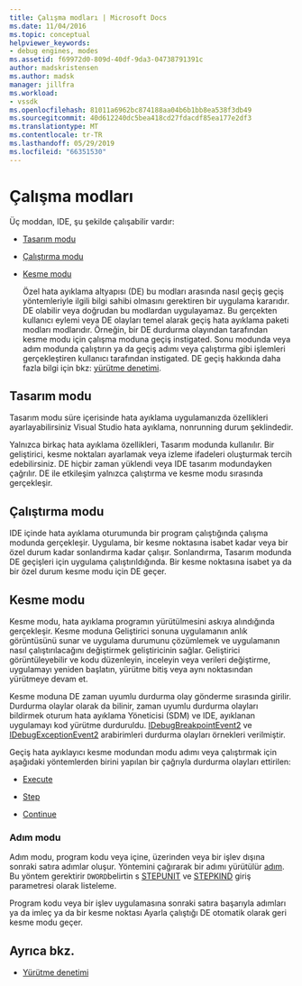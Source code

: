 ```yaml
---
title: Çalışma modları | Microsoft Docs
ms.date: 11/04/2016
ms.topic: conceptual
helpviewer_keywords:
- debug engines, modes
ms.assetid: f69972d0-809d-40df-9da3-04738791391c
author: madskristensen
ms.author: madsk
manager: jillfra
ms.workload:
- vssdk
ms.openlocfilehash: 81011a6962bc874188aa04b6b1bb8ea538f3db49
ms.sourcegitcommit: 40d612240dc5bea418cd27fdacdf85ea177e2df3
ms.translationtype: MT
ms.contentlocale: tr-TR
ms.lasthandoff: 05/29/2019
ms.locfileid: "66351530"
---
```

# <a name="operational-modes"></a>Çalışma modları
Üç moddan, IDE, şu şekilde çalışabilir vardır:

- [Tasarım modu](#vsconoperationalmodesanchor1)

- [Çalıştırma modu](#vsconoperationalmodesanchor2)

- [Kesme modu](#vsconoperationalmodesanchor3)

  Özel hata ayıklama altyapısı (DE) bu modları arasında nasıl geçiş geçiş yöntemleriyle ilgili bilgi sahibi olmasını gerektiren bir uygulama kararıdır. DE olabilir veya doğrudan bu modlardan uygulayamaz. Bu gerçekten kullanıcı eylemi veya DE olayları temel alarak geçiş hata ayıklama paketi modları modlarıdır. Örneğin, bir DE durdurma olayından tarafından kesme modu için çalışma moduna geçiş instigated. Sonu modunda veya adım modunda çalıştırın ya da geçiş adımı veya çalıştırma gibi işlemleri gerçekleştiren kullanıcı tarafından instigated. DE geçiş hakkında daha fazla bilgi için bkz: [yürütme denetimi](../../extensibility/debugger/control-of-execution.md).

## <a name="vsconoperationalmodesanchor1"></a> Tasarım modu
 Tasarım modu süre içerisinde hata ayıklama uygulamanızda özellikleri ayarlayabilirsiniz Visual Studio hata ayıklama, nonrunning durum şeklindedir.

 Yalnızca birkaç hata ayıklama özellikleri, Tasarım modunda kullanılır. Bir geliştirici, kesme noktaları ayarlamak veya izleme ifadeleri oluşturmak tercih edebilirsiniz. DE hiçbir zaman yüklendi veya IDE tasarım modundayken çağrılır. DE ile etkileşim yalnızca çalıştırma ve kesme modu sırasında gerçekleşir.

## <a name="vsconoperationalmodesanchor2"></a> Çalıştırma modu
 IDE içinde hata ayıklama oturumunda bir program çalıştığında çalışma modunda gerçekleşir. Uygulama, bir kesme noktasına isabet kadar veya bir özel durum kadar sonlandırma kadar çalışır. Sonlandırma, Tasarım modunda DE geçişleri için uygulama çalıştırıldığında. Bir kesme noktasına isabet ya da bir özel durum kesme modu için DE geçer.

## <a name="vsconoperationalmodesanchor3"></a> Kesme modu
 Kesme modu, hata ayıklama programın yürütülmesini askıya alındığında gerçekleşir. Kesme moduna Geliştirici sonuna uygulamanın anlık görüntüsünü sunar ve uygulama durumunu çözümlemek ve uygulamanın nasıl çalıştırılacağını değiştirmek geliştiricinin sağlar. Geliştirici görüntüleyebilir ve kodu düzenleyin, inceleyin veya verileri değiştirme, uygulamayı yeniden başlatın, yürütme bitiş veya aynı noktasından yürütmeye devam et.

 Kesme moduna DE zaman uyumlu durdurma olay gönderme sırasında girilir. Durdurma olaylar olarak da bilinir, zaman uyumlu durdurma olayları bildirmek oturum hata ayıklama Yöneticisi (SDM) ve IDE, ayıklanan uygulamayı kod yürütme durduruldu. [IDebugBreakpointEvent2](../../extensibility/debugger/reference/idebugbreakpointevent2.md) ve [IDebugExceptionEvent2](../../extensibility/debugger/reference/idebugexceptionevent2.md) arabirimleri durdurma olayları örnekleri verilmiştir.

 Geçiş hata ayıklayıcı kesme modundan modu adımı veya çalıştırmak için aşağıdaki yöntemlerden birini yapılan bir çağrıyla durdurma olayları ettirilen:

- [Execute](../../extensibility/debugger/reference/idebugprocess3-execute.md)

- [Step](../../extensibility/debugger/reference/idebugprocess3-step.md)

- [Continue](../../extensibility/debugger/reference/idebugprocess3-continue.md)

### <a name="vsconoperationalmodesanchor4"></a> Adım modu
 Adım modu, program kodu veya içine, üzerinden veya bir işlev dışına sonraki satıra adımlar oluşur. Yöntemini çağırarak bir adımı yürütülür [adım](../../extensibility/debugger/reference/idebugprocess3-step.md). Bu yöntem gerektirir `DWORD`belirtin s [STEPUNIT](../../extensibility/debugger/reference/stepunit.md) ve [STEPKIND](../../extensibility/debugger/reference/stepkind.md) giriş parametresi olarak listeleme.

 Program kodu veya bir işlev uygulamasına sonraki satıra başarıyla adımları ya da imleç ya da bir kesme noktası Ayarla çalıştığı DE otomatik olarak geri kesme modu geçer.

## <a name="see-also"></a>Ayrıca bkz.
- [Yürütme denetimi](../../extensibility/debugger/control-of-execution.md)